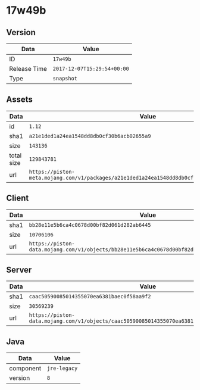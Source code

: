 # 17w49b

## Version

|**Data**        | **Value**                 |
|----------------|-------------------------|
| ID   | ```17w49b```   |
| Release Time   | ```2017-12-07T15:29:54+00:00```   |
| Type   | ```snapshot```   |

## Assets

|**Data**        | **Value**                 |
|----------------|-------------------------|
| id   | ```1.12```   |
| sha1   | ```a21e1ded1a24ea1548dd8db0cf30b6acb02655a9```   |
| size   | ```143136```   |
| total size  | ```129843781```  |
| url       | ```https://piston-meta.mojang.com/v1/packages/a21e1ded1a24ea1548dd8db0cf30b6acb02655a9/1.12.json``` |

## Client

|**Data**        | **Value**                 |
|----------------|-------------------------|
| sha1   | ```bb28e11e5b6ca4c0678d00bf82d061d282ab6445```   |
| size   | ```10706106```   |
| url       | ```https://piston-data.mojang.com/v1/objects/bb28e11e5b6ca4c0678d00bf82d061d282ab6445/client.jar``` |

## Server

|**Data**        | **Value**                 |
|----------------|-------------------------|
| sha1   | ```caac50590085014355070ea6381baec0f58aa9f2```   |
| size   | ```30569239```   |
| url       | ```https://piston-data.mojang.com/v1/objects/caac50590085014355070ea6381baec0f58aa9f2/server.jar``` |

## Java

|**Data**        | **Value**                 |
|----------------|-------------------------|
| component   | ```jre-legacy```   |
| version   | ```8```   |